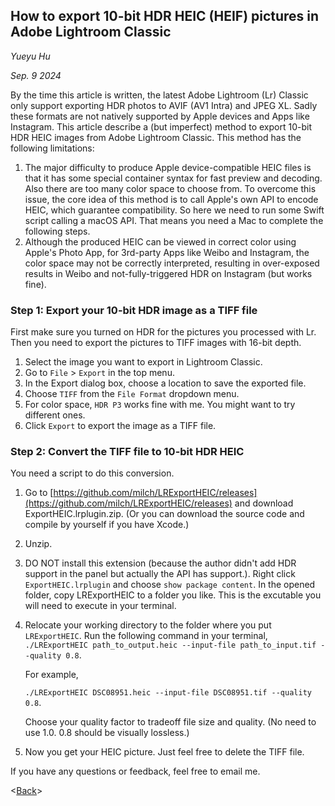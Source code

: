 <!DOCTYPE html>
<html lang="en">
<meta http-equiv="Content-Type" content="text/html; charset=utf-8" />
<head>
    <title>How to export 10-bit HDR HEIC (HEIF) pictures in Adobe Lightroom Classic</title>
</head>
<link href="./retro.css" rel="stylesheet"></link>

## How to export 10-bit HDR HEIC (HEIF) pictures in Adobe Lightroom Classic

*Yueyu Hu*

*Sep. 9 2024* 


By the time this article is written, the latest Adobe Lightroom (Lr) Classic only support exporting HDR photos to AVIF (AV1 Intra) and JPEG XL. Sadly these formats are not natively supported by Apple devices and Apps like Instagram.  This article describe a (but imperfect) method to export 10-bit HDR HEIC images from Adobe Lightroom Classic. This method has the following limitations:

1. The major difficulty to produce Apple device-compatible HEIC files is that it has some special container syntax for fast preview and decoding. Also there are too many color space to choose from. To overcome this issue, the core idea of this method is to call Apple's own API to encode HEIC, which guarantee compatibility. So here we need to run some Swift script calling a macOS API. That means you need a Mac to complete the following steps.
2. Although the produced HEIC can be viewed in correct color using Apple's Photo App, for 3rd-party Apps like Weibo and Instagram, the color space may not be correctly interpreted, resulting in over-exposed results in Weibo and not-fully-triggered HDR on Instagram (but works fine).


### Step 1: Export your 10-bit HDR image as a TIFF file

First make sure you turned on HDR for the pictures you processed with Lr. Then you need to export the pictures to TIFF images with 16-bit depth.

1. Select the image you want to export in Lightroom Classic.
2. Go to `File` > `Export` in the top menu.
3. In the Export dialog box, choose a location to save the exported file.
4. Choose `TIFF` from the `File Format` dropdown menu.
5. For color space, `HDR P3` works fine with me. You might want to try different ones.
6. Click `Export` to export the image as a TIFF file.

### Step 2: Convert the TIFF file to 10-bit HDR HEIC

You need a script to do this conversion.

1. Go to [https://github.com/milch/LRExportHEIC/releases](https://github.com/milch/LRExportHEIC/releases) and download ExportHEIC.lrplugin.zip. (Or you can download the source code and compile by yourself if you have Xcode.)
2. Unzip.
3. DO NOT install this extension (because the author didn't add HDR support in the panel but actually the API has support.). Right click `ExportHEIC.lrplugin` and choose `show package content`. In the opened folder, copy LRExportHEIC to a folder you like. This is the excutable you will need to execute in your terminal.
4. Relocate your working directory to the folder where you put `LRExportHEIC`.  Run the following command in your terminal, 
   ```./LRExportHEIC path_to_output.heic --input-file path_to_input.tif --quality 0.8```.

   For example,

   ```./LRExportHEIC DSC08951.heic --input-file DSC08951.tif --quality 0.8```.
   
   Choose your quality factor to tradeoff file size and quality. (No need to use 1.0. 0.8 should be visually lossless.)
5. Now you get your HEIC picture. Just feel free to delete the TIFF file.



If you have any questions or feedback, feel free to email me.

<[Back](welcome.html)>